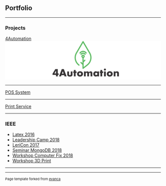 ## Portfolio

---

### Projects 

[4Automation](https://github.com/PedroMMagalhaes/4Automation)
<img src="https://github.com/PedroMMagalhaes/4Automation/blob/master/Logo_4Automation/4Automation_noBack.png"/>

---
[POS System](https://github.com/PedroMMagalhaes/POS-System---Jardoeira)


---
[Print Service](https://github.com/PedroMMagalhaes/PrintService)


---

### IEEE 

- [Latex 2016](https://github.com/PedroMMagalhaes/IEEEIPLEIRIA/blob/master/Latex2016.jpg)
- [Leadership Camp 2018](https://github.com/PedroMMagalhaes/IEEEIPLEIRIA/blob/master/LeadershipCamp2018.jpg)
- [LeriCon 2017](https://github.com/PedroMMagalhaes/IEEEIPLEIRIA/blob/master/LeiriCon2017.jpg)
- [Seminar MongoDB 2018](https://github.com/PedroMMagalhaes/IEEEIPLEIRIA/blob/master/Semin%C3%A1rioMongoDB2018.jpg)
- [Workshop Computer Fix 2018](https://github.com/PedroMMagalhaes/IEEEIPLEIRIA/blob/master/WorkshopComputerFix2017.jpg)
- [Workshop 3D Print](https://github.com/PedroMMagalhaes/IEEEIPLEIRIA/blob/master/WorkshopImpress%C3%A3o3d.jpg)


---




---
<p style="font-size:11px">Page template forked from <a href="https://github.com/evanca/quick-portfolio">evanca</a></p>
<!-- Remove above link if you don't want to attibute -->

